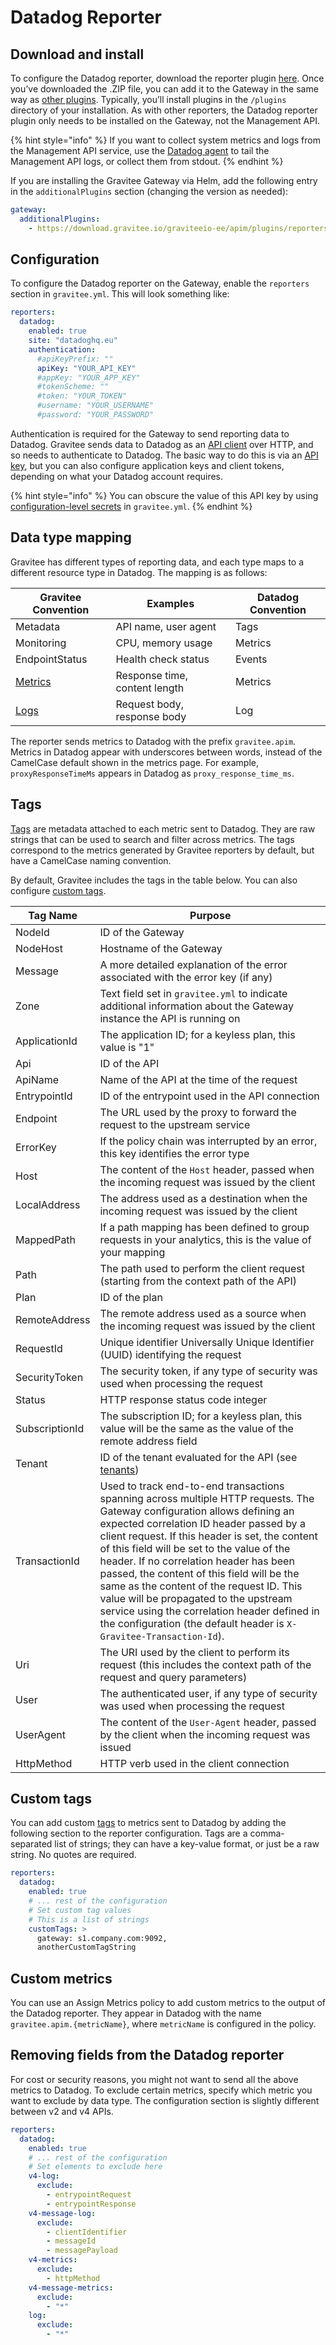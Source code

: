 # Datadog Reporter

## Download and install

To configure the Datadog reporter, download the reporter plugin [here](https://download.gravitee.io/#graviteeio-ee/apim/plugins/reporters/gravitee-reporter-datadog/). Once you’ve downloaded the .ZIP file, you can add it to the Gateway in the same way as [other plugins](../../getting-started/plugins/). Typically, you’ll install plugins in the `/plugins` directory of your installation. As with other reporters, the Datadog reporter plugin only needs to be installed on the Gateway, not the Management API.

{% hint style="info" %}
If you want to collect system metrics and logs from the Management API service, use the [Datadog agent](https://docs.datadoghq.com/agent/?tab=Linux) to tail the Management API logs, or collect them from stdout.
{% endhint %}

If you are installing the Gravitee Gateway via Helm, add the following entry in the `additionalPlugins` section (changing the version as needed):

```yaml
gateway:
  additionalPlugins:
    - https://download.gravitee.io/graviteeio-ee/apim/plugins/reporters/gravitee-reporter-datadog/gravitee-reporter-datadog-3.0.1.zip
```

## Configuration

To configure the Datadog reporter on the Gateway, enable the `reporters` section in `gravitee.yml`. This will look something like:

```yaml
reporters:
  datadog:
    enabled: true
    site: "datadoghq.eu"
    authentication:
      #apiKeyPrefix: ""
      apiKey: "YOUR_API_KEY"
      #appKey: "YOUR_APP_KEY"
      #tokenScheme: ""
      #token: "YOUR_TOKEN"
      #username: "YOUR_USERNAME"
      #password: "YOUR_PASSWORD"
```

Authentication is required for the Gateway to send reporting data to Datadog. Gravitee sends data to Datadog as an [API client](https://docs.datadoghq.com/api/latest/) over HTTP, and so needs to authenticate to Datadog. The basic way to do this is via an [API key](https://docs.datadoghq.com/account_management/api-app-keys/), but you can also configure application keys and client tokens, depending on what your Datadog account requires.

{% hint style="info" %}
You can obscure the value of this API key by using [configuration-level secrets](../../configure-apim/sensitive-data-management/configuration-level-secrets.md) in `gravitee.yml`.
{% endhint %}

## Data type mapping

Gravitee has different types of reporting data, and each type maps to a different resource type in Datadog. The mapping is as follows:

| Gravitee Convention                      | Examples                      | Datadog Convention |
| ---------------------------------------- | ----------------------------- | ------------------ |
| Metadata                                 | API name, user agent          | Tags               |
| Monitoring                               | CPU, memory usage             | Metrics            |
| EndpointStatus                           | Health check status           | Events             |
| [Metrics](./#metrics-sent-via-reporters) | Response time, content length | Metrics            |
| [Logs](./#log-data-sent-via-reporters)   | Request body, response body   | Log                |

The reporter sends metrics to Datadog with the prefix `gravitee.apim`. Metrics in Datadog appear with underscores between words, instead of the CamelCase default shown in the metrics page. For example, `proxyResponseTimeMs` appears in Datadog as `proxy_response_time_ms`.

## Tags

[Tags](https://docs.datadoghq.com/getting_started/tagging/) are metadata attached to each metric sent to Datadog. They are raw strings that can be used to search and filter across metrics. The tags correspond to the metrics generated by Gravitee reporters by default, but have a CamelCase naming convention.

By default, Gravitee includes the tags in the table below. You can also configure [custom tags](datadog-reporter.md#custom-tags).&#x20;

| Tag Name       | Purpose                                                                                                                                                                                                                                                                                                                                                                                                                                                                                                                                                                    |
| -------------- | -------------------------------------------------------------------------------------------------------------------------------------------------------------------------------------------------------------------------------------------------------------------------------------------------------------------------------------------------------------------------------------------------------------------------------------------------------------------------------------------------------------------------------------------------------------------------- |
| NodeId         | ID of the Gateway                                                                                                                                                                                                                                                                                                                                                                                                                                                                                                                                                          |
| NodeHost       | Hostname of the Gateway                                                                                                                                                                                                                                                                                                                                                                                                                                                                                                                                                    |
| Message        | A more detailed explanation of the error associated with the error key (if any)                                                                                                                                                                                                                                                                                                                                                                                                                                                                                            |
| Zone           | Text field set in `gravitee.yml` to indicate additional information about the Gateway instance the API is running on                                                                                                                                                                                                                                                                                                                                                                                                                                                       |
| ApplicationId  | The application ID; for a keyless plan, this value is "1"                                                                                                                                                                                                                                                                                                                                                                                                                                                                                                                  |
| Api            | ID of the API                                                                                                                                                                                                                                                                                                                                                                                                                                                                                                                                                              |
| ApiName        | Name of the API at the time of the request                                                                                                                                                                                                                                                                                                                                                                                                                                                                                                                                 |
| EntrypointId   | ID of the entrypoint used in the API connection                                                                                                                                                                                                                                                                                                                                                                                                                                                                                                                            |
| Endpoint       | The URL used by the proxy to forward the request to the upstream service                                                                                                                                                                                                                                                                                                                                                                                                                                                                                                   |
| ErrorKey       | If the policy chain was interrupted by an error, this key identifies the error type                                                                                                                                                                                                                                                                                                                                                                                                                                                                                        |
| Host           | The content of the `Host` header, passed when the incoming request was issued by the client                                                                                                                                                                                                                                                                                                                                                                                                                                                                                |
| LocalAddress   | The address used as a destination when the incoming request was issued by the client                                                                                                                                                                                                                                                                                                                                                                                                                                                                                       |
| MappedPath     | If a path mapping has been defined to group requests in your analytics, this is the value of your mapping                                                                                                                                                                                                                                                                                                                                                                                                                                                                  |
| Path           | The path used to perform the client request (starting from the context path of the API)                                                                                                                                                                                                                                                                                                                                                                                                                                                                                    |
| Plan           | ID of the plan                                                                                                                                                                                                                                                                                                                                                                                                                                                                                                                                                             |
| RemoteAddress  | The remote address used as a source when the incoming request was issued by the client                                                                                                                                                                                                                                                                                                                                                                                                                                                                                     |
| RequestId      | Unique identifier Universally Unique Identifier (UUID) identifying the request                                                                                                                                                                                                                                                                                                                                                                                                                                                                                             |
| SecurityToken  | The security token, if any type of security was used when processing the request                                                                                                                                                                                                                                                                                                                                                                                                                                                                                           |
| Status         | HTTP response status code integer                                                                                                                                                                                                                                                                                                                                                                                                                                                                                                                                          |
| SubscriptionId | The subscription ID; for a keyless plan, this value will be the same as the value of the remote address field                                                                                                                                                                                                                                                                                                                                                                                                                                                              |
| Tenant         | ID of the tenant evaluated for the API (see [tenants](../tenants.md))                                                                                                                                                                                                                                                                                                                                                                                                                                                                                                      |
| TransactionId  | Used to track end-to-end transactions spanning across multiple HTTP requests. The Gateway configuration allows defining an expected correlation ID header passed by a client request. If this header is set, the content of this field will be set to the value of the header. If no correlation header has been passed, the content of this field will be the same as the content of the request ID. This value will be propagated to the upstream service using the correlation header defined in the configuration (the default header is `X-Gravitee-Transaction-Id`). |
| Uri            | The URI used by the client to perform its request (this includes the context path of the request and query parameters)                                                                                                                                                                                                                                                                                                                                                                                                                                                     |
| User           | The authenticated user, if any type of security was used when processing the request                                                                                                                                                                                                                                                                                                                                                                                                                                                                                       |
| UserAgent      | The content of the `User-Agent` header, passed by the client when the incoming request was issued                                                                                                                                                                                                                                                                                                                                                                                                                                                                          |
| HttpMethod     | HTTP verb used in the client connection                                                                                                                                                                                                                                                                                                                                                                                                                                                                                                                                    |

## Custom tags

You can add custom [tags](https://docs.datadoghq.com/getting_started/tagging/) to metrics sent to Datadog by adding the following section to the reporter configuration. Tags are a comma-separated list of strings; they can have a key-value format, or just be a raw string. No quotes are required.

```yaml
reporters:
  datadog:
    enabled: true
    # ... rest of the configuration
    # Set custom tag values
    # This is a list of strings
    customTags: >
      gateway: s1.company.com:9092,
      anotherCustomTagString
```

## Custom metrics

You can use an Assign Metrics policy to add custom metrics to the output of the Datadog reporter. They appear in Datadog with the name `gravitee.apim.{metricName}`, where `metricName` is configured in the policy.

## Removing fields from the Datadog reporter

For cost or security reasons, you might not want to send all the above metrics to Datadog. To exclude certain metrics, specify which metric you want to exclude by data type. The configuration section is slightly different between v2 and v4 APIs.

```yaml
reporters:
  datadog:
    enabled: true
    # ... rest of the configuration
    # Set elements to exclude here
    v4-log:
      exclude:
        - entrypointRequest
        - entrypointResponse
    v4-message-log:
      exclude:
        - clientIdentifier
        - messageId
        - messagePayload
    v4-metrics:
      exclude:
        - httpMethod
    v4-message-metrics:
      exclude:
        - "*"
    log:
      exclude:
        - "*"
```
